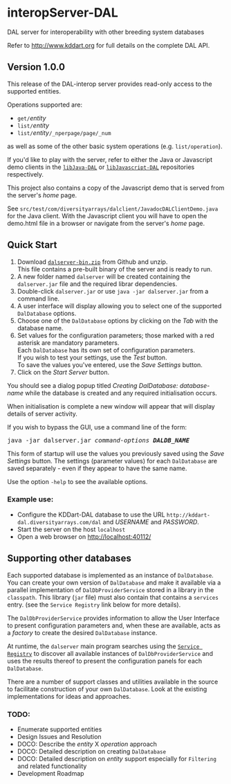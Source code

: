 # interopServer-DAL
DAL server for interoperability with other breeding system databases

Refer to <a target="_blank" href="http://www.kddart.org">http://www.kddart.org</a> for full details on the complete DAL API.

## Version 1.0.0

This release of the DAL-interop server provides read-only access to the supported entities.

Operations supported are:

* `get/`_entity_
* `list/`_entity_
* `list/`_entity_`/_nperpage/page/_num`

as well as some of the other basic system operations (e.g. `list/operation`).


If you'd like to play with the server, refer to either the Java or
Javascript demo clients in the <a target="_blank" href="https://github.com/kddart/libJava-DAL">`libJava-DAL`</a>
or
<a target="_blank" href="https://github.com/kddart/libJavascript-DAL">`libJavascript-DAL`</a>
repositories respectively.

This project also contains a copy of the Javascript demo that is served from
the server's _home_ page.

See `src/test/com/diversityarrays/dalclient/JavadocDALClientDemo.java` for the Java
client. With the Javascript client you will have to open the demo.html file in
a browser or navigate from the server's _home_ page.

## Quick Start

1. Download <a href="https://github.com/kddart/interopServer-DAL/blob/master/dalserver-bin.zip">`dalserver-bin.zip`</a>
   from Github and unzip.<br>
   This file contains a pre-built binary of the server and is ready to run.
2. A new folder named `dalserver` will be created containing the
   `dalserver.jar` file and the required librar dependencies.
3. Double-click `dalserver.jar` or use `java -jar dalserver.jar`
   from a command line.
4. A user interface will display allowing you to select one of the
   supported `DalDatabase` options.
5. Choose one of the `DalDatabase` options by clicking on the _Tab_ with
   the database name.
6. Set values for the configuration parameters; those marked with a
   red asterisk are mandatory parameters.<br>
   Each `DalDatabase` has its own set of configuration parameters.<br>
   If you wish to test your settings, use the *Test* button.<br>
   To save the values you've entered, use the *Save Settings* button.
7. Click on the _Start Server_ button.

You should see a dialog popup titled *Creating DalDatabase: _database-name_*
while the database is created and any required initialisation occurs.

When initialisation is complete a new window will appear that will
display details of server activity.

If you wish to bypass the GUI, use a command line of the form:<pre>
   java -jar dalserver.jar <i>command-options</i> <b><i>DALDB_NAME</i></b>
</pre>
This form of startup will use the values you previously saved using the
*Save Settings* button. The settings (parameter values) for each `DalDatabase`
are saved separately - even if they appear to have the same name.

Use the option `-help` to see the available options.

### Example use:

* Configure the KDDart-DAL database to use the URL
  `http://kddart-dal.diversityarrays.com/dal` and
  _USERNAME_ and _PASSWORD_.
* Start the server on the host `localhost`
* Open a web browser on <a href="http://localhost:40112">http://localhost:40112/</a>


## Supporting other databases

Each supported database is implemented as an instance of `DalDatabase`.
You can create your own version of `DalDatabase` and make it available
via a parallel implementation of `DalDbProviderService` stored in a
library in the `classpath`. This library (`jar` file) must also contain
that contains a `services` entry. (see the `Service Registry` link below
for more details).

The `DalDbProviderService` provides information to allow the User Interface
to present configuration parameters and, when these are available,
acts as a _factory_ to create the desired `DalDatabase` instance.

At runtime, the `dalserver` main program searches using
the <a target="_blank"
     href="http://docs.oracle.com/javase/7/docs/api/javax/imageio/spi/ServiceRegistry.html">`Service Registry`</a>
to discover all available instances of `DalDbProviderService` and
uses the results thereof to present the configuration panels for each `DalDatabase`.

There are a number of support classes and utilities available in the source
to facilitate construction of your own `DalDatabase`. Look at the existing
implementations for ideas and approaches.

### TODO:
* Enumerate supported entities
* Design Issues and Resolution
* DOCO: Describe the _entity_ X _operation_ approach
* DOCO: Detailed description on creating `DalDatabase`
* DOCO: Detailed description on _entity_ support especially
  for `Filtering` and related functionality
* Development Roadmap
